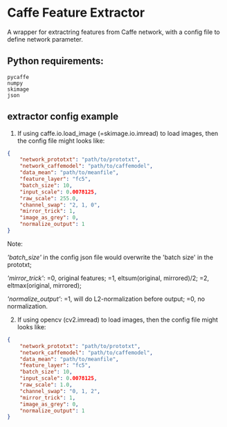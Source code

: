 # Caffe Feature Extractor
A wrapper for extractring features from Caffe network, with a config file to define network parameter.

## Python requirements:
```
pycaffe
numpy
skimage
json
```

## extractor config example

1. If using caffe.io.load_image (=skimage.io.imread) to load images, then the config file might looks like:

```json
{
    "network_prototxt": "path/to/prototxt",
    "network_caffemodel": "path/to/caffemodel",
    "data_mean": "path/to/meanfile",
    "feature_layer": "fc5",
    "batch_size": 10,
    "input_scale": 0.0078125,
    "raw_scale": 255.0,
    "channel_swap": "2, 1, 0",
    "mirror_trick": 1,
    "image_as_grey": 0,
    "normalize_output": 1
}
```

Note: 

 *'batch_size'* in the config json file would overwrite the 'batch size' in the prototxt;

 *'mirror_trick'*: =0, original features; =1, eltsum(original, mirrored)/2; =2, eltmax(original, mirrored);

 *'normalize_output'*: =1, will do L2-normalization before output; =0, no normalization.

2. If using opencv (cv2.imread) to load images, then the config file might looks like:
 
```json
{
    "network_prototxt": "path/to/prototxt",
    "network_caffemodel": "path/to/caffemodel",
    "data_mean": "path/to/meanfile",
    "feature_layer": "fc5",
    "batch_size": 10,
    "input_scale": 0.0078125,
    "raw_scale": 1.0,
    "channel_swap": "0, 1, 2",
    "mirror_trick": 1,
    "image_as_grey": 0,
    "normalize_output": 1
}
```
